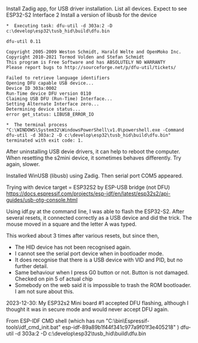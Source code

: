 Install Zadig app, for USB driver installation.
List all devices.
Expect to see ESP32-S2 Interface 2
Install a version of libusb for the device


    *  Executing task: dfu-util -d 303a:2 -D c:\develop\esp32\tusb_hid\build\dfu.bin 

    dfu-util 0.11

    Copyright 2005-2009 Weston Schmidt, Harald Welte and OpenMoko Inc.
    Copyright 2010-2021 Tormod Volden and Stefan Schmidt
    This program is Free Software and has ABSOLUTELY NO WARRANTY      
    Please report bugs to http://sourceforge.net/p/dfu-util/tickets/  

    Failed to retrieve language identifiers
    Opening DFU capable USB device...
    Device ID 303a:0002
    Run-Time device DFU version 0110
    Claiming USB DFU (Run-Time) Interface...
    Setting Alternate Interface zero...
    Determining device status...
    error get_status: LIBUSB_ERROR_IO

    *  The terminal process "C:\WINDOWS\System32\WindowsPowerShell\v1.0\powershell.exe -Command dfu-util -d 303a:2 -D c:\develop\esp32\tusb_hid\build\dfu.bin" terminated with exit code: 1. 

After uninstalling USB devie drivers, it can help to reboot the computer.
When resetting the s2mini device, it sometimes behaves differently. Try again, slower.

Installed WinUSB (libusb) using Zadig. Then serial port COM5 appeared.

Trying with device target = ESP32S2 by ESP-USB bridge (not DFU)
https://docs.espressif.com/projects/esp-idf/en/latest/esp32s2/api-guides/usb-otg-console.html

Using idf.py at the command line, I was able to flash the ESP32-S2. After several resets,
it connected correctly as a USB device and did the trick. The mouse moved in a square and
the letter A was typed.

This worked about 3 times after various resets, but since then,
- The HID device has not been recognised again.
- I cannot see the serial port device when in bootloader mode.
- It does recognise that there is a USB device with VID and PID, but no further detail.
- Same behaviour when I press G0 button or not. Button is not damaged. Checked on pin 5 of actual chip
- Somebody on the web said it is impossible to trash the ROM bootloader. I am not sure about this.

2023-12-30:
My ESP32s2 Mini board #1 accepted DFU flashing, although I thought it was in secure mode and would never accept DFU again.

From ESP-IDF CMD shell
(which has run "C:\bin\Espressif-tools\idf_cmd_init.bat" esp-idf-89a89b1f44f341c977a9f01f3e405218" )
dfu-util -d 303a:2 -D c:\develop\esp32\tusb_hid\build\dfu.bin
